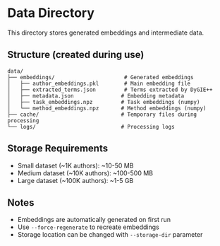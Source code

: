 # Data Directory

This directory stores generated embeddings and intermediate data.

## Structure (created during use)

```
data/
├── embeddings/                      # Generated embeddings
│   ├── author_embeddings.pkl        # Main embedding file
│   ├── extracted_terms.json         # Terms extracted by DyGIE++
│   ├── metadata.json               # Embedding metadata
│   ├── task_embeddings.npz         # Task embeddings (numpy)
│   └── method_embeddings.npz       # Method embeddings (numpy)
├── cache/                          # Temporary files during processing
└── logs/                           # Processing logs
```

## Storage Requirements

- Small dataset (~1K authors): ~10-50 MB
- Medium dataset (~10K authors): ~100-500 MB  
- Large dataset (~100K authors): ~1-5 GB

## Notes

- Embeddings are automatically generated on first run
- Use `--force-regenerate` to recreate embeddings
- Storage location can be changed with `--storage-dir` parameter